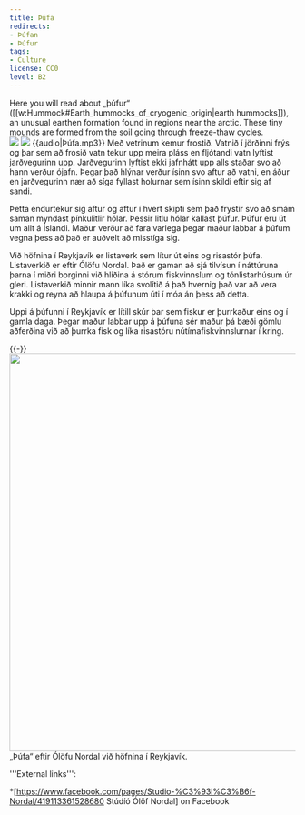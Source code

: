```yaml
---
title: Þúfa
redirects:
- Þúfan
- Þúfur
tags:
- Culture
license: CC0
level: B2
---
```


<div class="sans-serif notes">
Here you will read about „þúfur“ ([[w:Hummock#Earth_hummocks_of_cryogenic_origin|earth hummocks]]), an unusual earthen formation found in regions near the arctic. These tiny mounds are formed from the soil going through freeze-thaw cycles.
</div>

<div class="book" data-translate="true" data-audio-file="Þúfa.mp3">
<Image src="Gart Law to Auchendaff Hill - geograph.org.uk - 751417.jpg" position="right"/>
<Image src="2014-04-27 15-23-28 Iceland - Blönduósi Blönduós.JPG" position="right"/>
{{audio|Þúfa.mp3}}
Með vetrinum kemur frostið. Vatnið í jörðinni frýs og þar sem að frosið vatn tekur upp meira pláss en fljótandi vatn lyftist jarðvegurinn upp. Jarðvegurinn lyftist ekki jafnhátt upp alls staðar svo að hann verður ójafn. Þegar það hlýnar verður ísinn svo aftur að vatni, en áður en jarðvegurinn nær að síga fyllast holurnar sem ísinn skildi eftir sig af sandi.

Þetta endurtekur sig aftur og aftur í hvert skipti sem það frystir svo að smám saman myndast pínkulitlir hólar. Þessir litlu hólar kallast þúfur. Þúfur eru út um allt á Íslandi. Maður verður að fara varlega þegar maður labbar á þúfum vegna þess að það er auðvelt að misstíga sig.

Við höfnina í Reykjavík er listaverk sem lítur út eins og risastór þúfa. Listaverkið er eftir Ólöfu Nordal. Það er gaman að sjá tilvísun í náttúruna þarna í miðri borginni við hliðina á stórum fiskvinnslum og tónlistarhúsum úr gleri. Listaverkið minnir mann líka svolítið á það hvernig það var að vera krakki og reyna að hlaupa á þúfunum úti í móa án þess að detta.

Uppi á þúfunni í Reykjavík er lítill skúr þar sem fiskur er þurrkaður eins og í gamla daga. Þegar maður labbar upp á þúfuna sér maður þá bæði gömlu aðferðina við að þurrka fisk og líka risastóru nútímafiskvinnslurnar í kring.
</div>
{{-}}
<Image src="Þúfa - Ólöf.jpg" width="700"/>
<div class="thumbcaption" data-translate="true">„Þúfa“ eftir Ólöfu Nordal við höfnina í Reykjavík.</div>

<div class="notes">

'''External links''':

*[https://www.facebook.com/pages/Studio-%C3%93l%C3%B6f-Nordal/419113361528680 Stúdíó Ólöf Nordal] on Facebook

</div>

